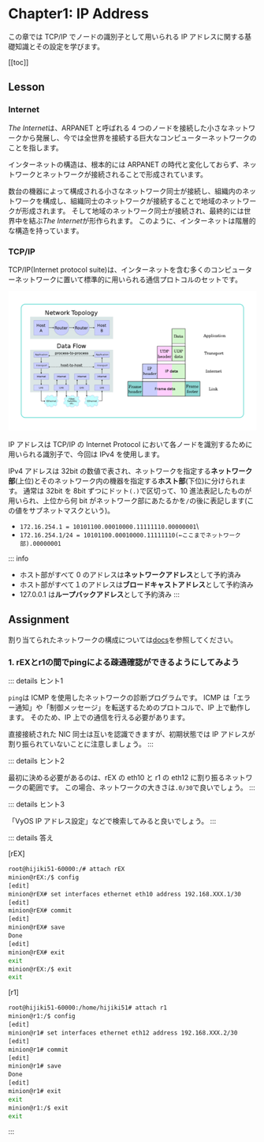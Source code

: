 
# Chapter1: IP Address

この章では TCP/IP でノードの識別子として用いられる IP アドレスに関する基礎知識とその設定を学びます。

[[toc]]

## Lesson

### Internet

*The Internet*は、ARPANET と呼ばれる 4 つのノードを接続した小さなネットワークから発展し、今では全世界を接続する巨大なコンピューターネットワークのことを指します。

インターネットの構造は、根本的には ARPANET の時代と変化しておらず、ネットワークとネットワークが接続されることで形成されています。

数台の機器によって構成される小さなネットワーク同士が接続し、組織内のネットワークを構成し、組織同士のネットワークが接続することで地域のネットワークが形成されます。
そして地域のネットワーク同士が接続され、最終的には世界中を結ぶ*The Internet*が形作られます。
このように、インターネットは階層的な構造を持っています。

### TCP/IP

TCP/IP(Internet protocol suite)は、インターネットを含む多くのコンピューターネットワークに置いて標準的に用いられる通信プロトコルのセットです。

![TCP/IP(DARPAモデル)](assets/TCP_IP.png)

IP アドレスは TCP/IP の Internet Protocol において各ノードを識別するために用いられる識別子で、今回は IPv4 を使用します。

IPv4 アドレスは 32bit の数値で表され、ネットワークを指定する**ネットワーク部**(上位)とそのネットワーク内の機器を指定する**ホスト部**(下位)に分けられます。
通常は 32bit を 8bit ずつにドット`(.)`で区切って、10 進法表記したものが用いられ、上位から何 bit がネットワーク部にあたるかを`/`の後に表記します(この値をサブネットマスクという)。


- `172.16.254.1 = 10101100.00010000.11111110.00000001`\
- `172.16.254.1/24 = 10101100.00010000.11111110(←ここまでネットワーク部).00000001`

::: info
- ホスト部がすべて 0 のアドレスは**ネットワークアドレス**として予約済み
- ホスト部がすべて１のアドレスは**ブロードキャストアドレス**として予約済み
- 127.0.0.1 は**ループバックアドレス**として予約済み
:::
## Assignment

割り当てられたネットワークの構成については[docs](docs.md)を参照してください。

### 1. rEXとr1の間でpingによる疎通確認ができるようにしてみよう

::: details ヒント1

`ping`は ICMP を使用したネットワークの診断プログラムです。
ICMP は「エラー通知」や「制御メッセージ」を転送するためのプロトコルで、IP 上で動作します。
そのため、IP 上での通信を行える必要があります。

直接接続された NIC 同士は互いを認識できますが、初期状態では IP アドレスが割り振られていないことに注意しましょう。
:::

::: details ヒント2

最初に決める必要があるのは、rEX の eth10 と r1 の eth12 に割り振るネットワークの範囲です。
この場合、ネットワークの大きさは`.0/30`で良いでしょう。
:::

::: details ヒント3

「VyOS IP アドレス設定」などで検索してみると良いでしょう。
:::

::: details 答え

[rEX]
```sh
root@hijiki51-60000:/# attach rEX
minion@rEX:/$ config
[edit]
minion@rEX# set interfaces ethernet eth10 address 192.168.XXX.1/30
[edit]
minion@rEX# commit
[edit]
minion@rEX# save
Done
[edit]
minion@rEX# exit
exit
minion@rEX:/$ exit
exit
```

[r1]
```sh
root@hijiki51-60000:/home/hijiki51# attach r1
minion@r1:/$ config
[edit]
minion@r1# set interfaces ethernet eth12 address 192.168.XXX.2/30
[edit]
minion@r1# commit
[edit]
minion@r1# save
Done
[edit]
minion@r1# exit
exit
minion@r1:/$ exit
exit
```

:::